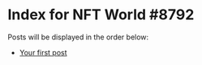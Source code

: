 # Index for NFT World #8792
Posts will be displayed in the order below:

- [Your first post](./001-first.md)

